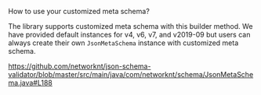 How to use your customized meta schema?

The library supports customized meta schema with this builder method. We have provided default instances for v4, v6, v7, and v2019-09 but users can always create their own `JsonMetaSchema` instance with customized meta schema.

https://github.com/networknt/json-schema-validator/blob/master/src/main/java/com/networknt/schema/JsonMetaSchema.java#L188

